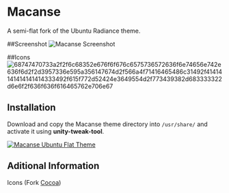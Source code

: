 # Macanse
A semi-flat fork of the Ubuntu Radiance theme.

##Screenshot
![Macanse Screenshot](https://cloud.githubusercontent.com/assets/610598/10615783/7b39256e-7740-11e5-8033-52800ad04739.png)

##Icons
![68747470733a2f2f6c68352e676f6f676c6575736572636f6e74656e742e636f6d2f2d3957336e595a356147674d2f566a4f71416465486c31492f41414141414141414333492f615f772d52424e3649554d2f773439382d683333322d6e6f2f636f636f616465762e706e67](https://cloud.githubusercontent.com/assets/610598/10855708/45834386-7f2a-11e5-825b-8e39d375e34d.png)

## Installation
Download and copy the Macanse theme directory into `/usr/share/` and activate it using **unity-tweak-tool**.

[![Macanse Ubuntu Flat Theme](https://apps.ubuntu.com/assets/images/scbutton-free-200px.png)](https://apps.ubuntu.com/cat/applications/unity-tweak-tool/)

## Aditional Information
Icons (Fork [Cocoa](https://github.com/libredeb/cocoa-icon-theme))
